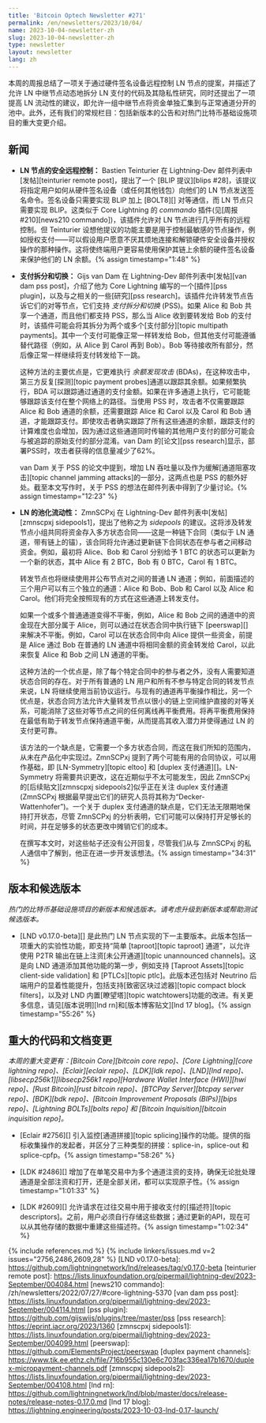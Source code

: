 ```yaml
---
title: 'Bitcoin Optech Newsletter #271'
permalink: /en/newsletters/2023/10/04/
name: 2023-10-04-newsletter-zh
slug: 2023-10-04-newsletter-zh
type: newsletter
layout: newsletter
lang: zh
---
```

本周的周报总结了一项关于通过硬件签名设备远程控制 LN 节点的提案，并描述了允许 LN 中继节点动态地拆分 LN 支付的代码及其隐私性研究，同时还提出了一项提高 LN 流动性的建议，即允许一组中继节点将资金单独汇集到与正常通道分开的池中。此外，还有我们的常规栏目：包括新版本的公告和对热门比特币基础设施项目的重大变更介绍。

## 新闻

- **LN 节点的安全远程控制：** Bastien Teinturier 在 Lightning-Dev 邮件列表中[发帖][teinturier remote post]，提出了一个 [BLIP 提议][blips #28]，该提议将指定用户如何从硬件签名设备（或任何其他钱包）向他们的 LN 节点发送签名命令。签名设备只需要实现 BLIP 加上 [BOLT8][] 对等通信，而 LN 节点只需要实现 BLIP。这类似于 Core Lightning 的 _commando_ 插件(见[周报 #210][news210 commando])，该插件允许对 LN 节点进行几乎所有的远程控制。但 Teinturier 设想他提议的功能主要是用于控制最敏感的节点操作，例如授权支付——可以假设用户愿意不厌其烦地连接和解锁硬件安全设备并授权操作的那种操作。这将使终端用户更容易使用保护其链上余额的硬件签名设备来保护他们的 LN 余额。{% assign timestamp="1:48" %}

- **支付拆分和切换：** Gijs van Dam 在 Lightning-Dev 邮件列表中[发帖][van dam pss post]，介绍了他为 Core Lightning 编写的一个[插件][pss plugin]，以及与之相关的一些[研究][pss research]。该插件允许转发节点告诉它们的对等节点，它们支持 _支付拆分和切换_ (PSS)。如果 Alice 和 Bob 共享一个通道，而且他们都支持 PSS，那么当 Alice 收到要转发给 Bob 的支付时，该插件可能会将其拆分为两个或多个[支付部分][topic multipath payments]。其中一个支付可能像正常一样转发给 Bob，但其他支付可能遵循替代路径（例如，从 Alice 到 Carol 再到 Bob）。Bob 等待接收所有部分，然后像正常一样继续将支付转发给下一跳。

    这种方法的主要优点是，它更难执行 _余额发现攻击_ (BDAs)，在这种攻击中，第三方反复[探测][topic payment probes]通道以跟踪其余额。如果频繁执行，BDA 可以跟踪通过通道的支付金额。如果在许多通道上执行，它可能能够跟踪该支付在整个网络上的路径。当使用 PSS 时，攻击者不仅需要跟踪 Alice 和 Bob 通道的余额，还需要跟踪 Alice 和 Carol 以及 Carol 和 Bob 通道，才能跟踪支付。即使攻击者确实跟踪了所有这些通道的余额，跟踪支付的计算难度也会增加，因为通过这些通道同时传输的其他用户支付的部分可能会与被追踪的原始支付的部分混淆。van Dam 的[论文][pss research]显示，部署PSS时，攻击者获得的信息量减少了62%。

    van Dam 关于 PSS 的论文中提到，增加 LN 吞吐量以及作为缓解[通道阻塞攻击][topic channel jamming attacks]的一部分，这两点也是 PSS 的额外好处。截至本文写作时，关于 PSS 的想法在邮件列表中得到了少量讨论。{% assign timestamp="12:23" %}

- **LN 的池化流动性：** ZmnSCPxj 在 Lightning-Dev 邮件列表中[发帖][zmnscpxj sidepools1]，提出了他称之为 _sidepools_ 的建议。这将涉及转发节点小组共同将资金存入多方状态合同——这是一种链下合同（类似于 LN 通道，带有链上的锚），该合同将允许通过更新链下合同状态在参与者之间移动资金。例如，最初将 Alice、Bob 和 Carol 分别给予 1 BTC 的状态可以更新为一个新的状态，其中 Alice 有 2 BTC，Bob 有 0 BTC，Carol 有 1 BTC。

    转发节点也将继续使用并公布节点对之间的普通 LN 通道；例如，前面描述的三个用户可以有三个独立的通道：Alice 和 Bob、Bob 和 Carol 以及 Alice 和 Carol。他们将完全按照现有的方式在这些通道上转发支付。

    如果一个或多个普通通道变得不平衡，例如，Alice 和 Bob 之间的通道中的资金现在大部分属于 Alice，则可以通过在状态合同中执行链下 [peerswap][] 来解决不平衡。例如，Carol 可以在状态合同中向 Alice 提供一些资金，前提是 Alice 通过 Bob 在普通的 LN 通道中将相同金额的资金转发给 Carol，以此来恢复 Alice 和 Bob 之间 LN 通道的平衡。

    这种方法的一个优点是，除了每个特定合同中的参与者之外，没有人需要知道状态合同的存在。对于所有普通的 LN 用户和所有不参与特定合同的转发节点来说，LN 将继续使用当前协议运行。与现有的通道再平衡操作相比，另一个优点是，状态合同方法允许大量转发节点以很小的链上空间维护直接的对等关系，可能消除了这些对等节点之间的任何离线再平衡费用。将再平衡费用保持在最低有助于转发节点保持通道平衡，从而提高其收入潜力并使得通过 LN 的支付更可靠。

    该方法的一个缺点是，它需要一个多方状态合同，而这在我们所知的范围内，从未在产品化中实现过。ZmnSCPxj 提到了两个可能有用的合同协议，可以用作基础，即 [LN-Symmetry][topic eltoo] 和 [duplex 支付通道][]。LN-Symmetry 将需要共识更改，这在近期似乎不太可能发生，因此 ZmnSCPxj 的[后续贴文][zmnscpxj sidepools2]似乎正在关注 duplex 支付通道(ZmnSCPxj 根据最早提出它们的研究人员将其称为“Decker-Wattenhofer”)。一个关于 duplex 支付通道的缺点是，它们无法无限期地保持打开状态，尽管 ZmnSCPxj 的分析表明，它们可能可以保持打开足够长的时间，并在足够多的状态更改中摊销它们的成本。

    在撰写本文时，对这些帖子还没有公开回复，尽管我们从与 ZmnSCPxj 的私人通信中了解到，他正在进一步开发该想法。{% assign timestamp="34:31" %}

## 版本和候选版本

*热门的比特币基础设施项目的新版本和候选版本。请考虑升级到新版本或帮助测试候选版本。*

- [LND v0.17.0-beta][] 是此热门 LN 节点实现的下一主要版本。此版本包括一项重大的实验性功能，即支持“简单 [taproot][topic taproot] 通道”，以允许使用 P2TR 输出在链上注资[未公开通道][topic unannounced channels]。这是向 LND 通道添加其他功能的第一步，例如支持 [Taproot Assets][topic client-side validation] 和 [PTLCs][topic ptlc]。此版本还包括对 Neutrino 后端用户的显着性能提升，包括支持[致密区块过滤器][topic compact block filters]，以及对 LND 内置[瞭望塔][topic watchtowers]功能的改进。有关更多信息，请见[版本说明][lnd rn]和[版本博客贴文][lnd 17 blog]。{% assign timestamp="55:26" %}

## 重大的代码和文档变更

*本周的重大变更有：[Bitcoin Core][bitcoin core repo]、[Core Lightning][core lightning repo]、[Eclair][eclair repo]、[LDK][ldk repo]、[LND][lnd repo]、[libsecp256k1][libsecp256k1 repo][Hardware Wallet Interface (HWI)][hwi repo]、[Rust Bitcoin][rust bitcoin repo]、[BTCPay Server][btcpay server repo]、[BDK][bdk repo]、[Bitcoin Improvement Proposals (BIPs)][bips repo]、[Lightning BOLTs][bolts repo] 和 [Bitcoin Inquisition][bitcoin inquisition repo]。*

- [Eclair #2756][] 引入监控[通道拼接][topic splicing]操作的功能。提供的指标收集操作的发起者，并区分了三种类型的拼接：splice-in，splice-out 和 splice-cpfp。{% assign timestamp="58:26" %}

- [LDK #2486][] 增加了在单笔交易中为多个通道注资的支持，确保无论批处理通道是全部注资和打开，还是全部关闭，都可以实现原子性。{% assign timestamp="1:01:33" %}

- [LDK #2609][] 允许请求在过往交易中用于接收支付的[描述符][topic descriptors]。之前，用户必须自行存储这些数据；通过更新的API，现在可以从其他存储的数据中重建这些描述符。{% assign timestamp="1:02:34" %}

{% include references.md %}
{% include linkers/issues.md v=2 issues="2756,2486,2609,28" %}
[LND v0.17.0-beta]: https://github.com/lightningnetwork/lnd/releases/tag/v0.17.0-beta
[teinturier remote post]: https://lists.linuxfoundation.org/pipermail/lightning-dev/2023-September/004084.html
[news210 commando]: /zh/newsletters/2022/07/27/#core-lightning-5370
[van dam pss post]: https://lists.linuxfoundation.org/pipermail/lightning-dev/2023-September/004114.html
[pss plugin]: https://github.com/gijswijs/plugins/tree/master/pss
[pss research]: https://eprint.iacr.org/2023/1360
[zmnscpxj sidepools1]: https://lists.linuxfoundation.org/pipermail/lightning-dev/2023-September/004099.html
[peerswap]: https://github.com/ElementsProject/peerswap
[duplex payment channels]: https://www.tik.ee.ethz.ch/file/716b955c130e6c703fac336ea17b1670/duplex-micropayment-channels.pdf
[zmnscpxj sidepools2]: https://lists.linuxfoundation.org/pipermail/lightning-dev/2023-September/004108.html
[lnd rn]: https://github.com/lightningnetwork/lnd/blob/master/docs/release-notes/release-notes-0.17.0.md
[lnd 17 blog]: https://lightning.engineering/posts/2023-10-03-lnd-0.17-launch/
